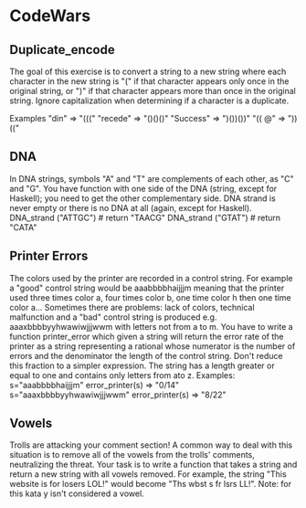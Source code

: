 # CodeWars

## Duplicate_encode
The goal of this exercise is to convert a string to a new string where each character in the new string is "(" if that character appears only once in the original string, or ")" if that character appears more than once in the original string. Ignore capitalization when determining if a character is a duplicate.

Examples
"din"      =>  "((("
"recede"   =>  "()()()"
"Success"  =>  ")())())"
"(( @"     =>  "))((" 

## DNA
In DNA strings, symbols "A" and "T" are complements of each other, as "C" and "G". You have function with one side of the DNA (string, except for Haskell); you need to get the other complementary side. DNA strand is never empty or there is no DNA at all (again, except for Haskell).
DNA_strand ("ATTGC") # return "TAACG"
DNA_strand ("GTAT") # return "CATA"

## Printer Errors
The colors used by the printer are recorded in a control string. For example a "good" control string would be aaabbbbhaijjjm meaning that the printer used three times color a, four times color b, one time color h then one time color a...
Sometimes there are problems: lack of colors, technical malfunction and a "bad" control string is produced e.g. aaaxbbbbyyhwawiwjjjwwm with letters not from a to m.
You have to write a function printer_error which given a string will return the error rate of the printer as a string representing a rational whose numerator is the number of errors and the denominator the length of the control string. Don't reduce this fraction to a simpler expression.
The string has a length greater or equal to one and contains only letters from ato z.
Examples: 
s="aaabbbbhaijjjm"
error_printer(s) => "0/14"
s="aaaxbbbbyyhwawiwjjjwwm"
error_printer(s) => "8/22"

## Vowels
Trolls are attacking your comment section!
A common way to deal with this situation is to remove all of the vowels from the trolls' comments, neutralizing the threat.
Your task is to write a function that takes a string and return a new string with all vowels removed.
For example, the string "This website is for losers LOL!" would become "Ths wbst s fr lsrs LL!".
Note: for this kata y isn't considered a vowel.
